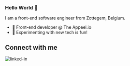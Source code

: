### Hello World 👋

I am a front-end software engineer from Zottegem, Belgium.

- 🔭 Front-end developer @ The Appeel.io
- 🌱 Experimenting with new tech is fun!
  <br>

## Connect with me

[<img align="left" alt="linked-in" src="https://img.shields.io/badge/linkedin-%230077B5.svg?&style=for-the-badge&logo=linkedin&logoColor=white" />](https://www.linkedin.com/in/pieter-vleminckx-961663151/)
<br>
